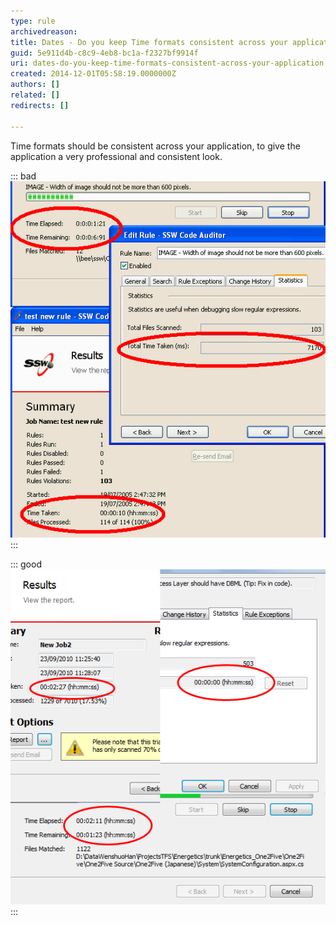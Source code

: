```yaml
---
type: rule
archivedreason: 
title: Dates - Do you keep Time formats consistent across your application?
guid: 5e911d4b-c8c9-4eb8-bc1a-f2327bf9914f
uri: dates-do-you-keep-time-formats-consistent-across-your-application
created: 2014-12-01T05:58:19.0000000Z
authors: []
related: []
redirects: []

---
```


Time formats should be consistent across your application, to give the                      application a very professional and consistent look.

<!--endintro-->


::: bad  
![Figure: Bad Example - Three screens with inconsistent time formats](../../assets/BadExampleTP.gif)  
:::


::: good  
![Figure: Good Example - Three screens with consistent formats](../../assets/GoodExampleTP.gif)  
:::
